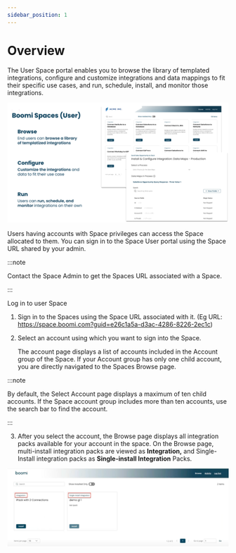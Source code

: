 ```yaml
---
sidebar_position: 1
---
```


# Overview 

<head>
  <meta name="guidename" content="Spaces"/>
  <meta name="context" content="GUID-3c58e1c1-a18e-4303-9f8e-4215a5a8f182"/>
</head>

The User Space portal enables you to browse the library of templated integrations, configure and customize integrations and data mappings to fit their specific use cases, and run, schedule, install, and monitor those integrations.

![](../../../images_spaces/spa_user_space.png)

Users having accounts with Space privileges can access the Space allocated to them.  You can sign in to the Space User portal using the Space URL shared by your admin.

:::note

Contact the Space Admin to get the Spaces URL associated with a Space.

:::

Log in to user Space

1. Sign in to the Spaces using the Space URL associated with it. (Eg URL: https://space.boomi.com?guid=e26c1a5a-d3ac-4286-8226-2ec1c)

2. Select an account using which you want to sign into the Space.

    The account page displays a list of accounts included in the Account group of the Space. If your Account group has only one child account, you are directly navigated to the Spaces Browse page.


:::note

By default, the Select Account page displays a maximum of ten child accounts. If the Space account group includes more than ten accounts, use the search bar to find the account.

:::

3. After you select the account, the Browse page displays all integration packs available for your account in the space. On the Browse page, multi-install integration packs are viewed as  **Integration,** and Single-Install integration packs as **Single-install Integration** Packs. 

![](../../../images_spaces/spa_browse_page.png)





